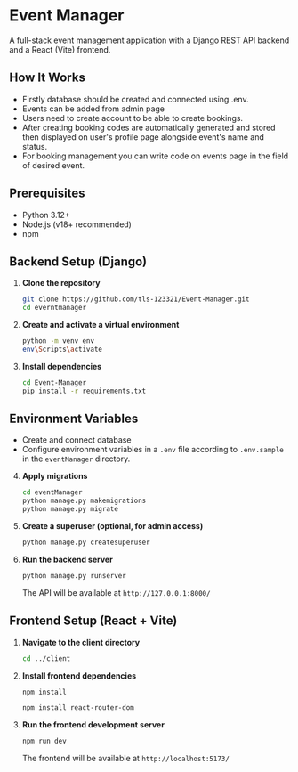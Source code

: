 # Event Manager

A full-stack event management application with a Django REST API backend and a React (Vite) frontend.

## How It Works

- Firstly database should be created and connected using .env.
- Events can be added from admin page
- Users need to create account to be able to create bookings. 
- After creating booking codes are automatically generated and stored then displayed on user's profile page alongside event's name and status.
- For booking management you can write code on events page in the field of desired event.


## Prerequisites
- Python 3.12+
- Node.js (v18+ recommended)
- npm



## Backend Setup (Django)

1. **Clone the repository**
   ```sh
   git clone https://github.com/tls-123321/Event-Manager.git
   cd everntmanager
   ```
2. **Create and activate a virtual environment**
   ```sh
   python -m venv env
   env\Scripts\activate
   ```
   
3. **Install dependencies** 
   ```sh
   cd Event-Manager
   pip install -r requirements.txt
   ```

## Environment Variables
- Create and connect database
- Configure environment variables in a `.env` file according to `.env.sample` in the `eventManager` directory.

4. **Apply migrations**
   ```sh
   cd eventManager
   python manage.py makemigrations
   python manage.py migrate
   ```
5. **Create a superuser (optional, for admin access)**
   ```sh
   python manage.py createsuperuser
   ```
6. **Run the backend server**
   ```sh
   python manage.py runserver
   ```
   The API will be available at `http://127.0.0.1:8000/`

## Frontend Setup (React + Vite)

1. **Navigate to the client directory**
   ```sh
   cd ../client
   ```
2. **Install frontend dependencies**
   ```sh
   npm install
   ```
   ```sh
   npm install react-router-dom
   ```
3. **Run the frontend development server**
   ```sh
   npm run dev
   ```
   The frontend will be available at `http://localhost:5173/`



